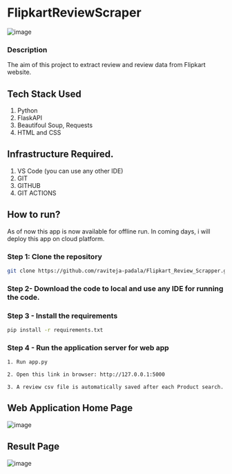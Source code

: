 # FlipkartReviewScraper


![image](https://user-images.githubusercontent.com/107047340/216378362-e0543515-c813-4ed8-88a2-023e15c09e6f.png)



### Description
The aim of this project to extract review and review data from Flipkart website. 


## Tech Stack Used
1. Python 
2. FlaskAPI 
3. Beautifoul Soup, Requests
4. HTML and CSS

## Infrastructure Required.
1. VS Code (you can use any other IDE)
2. GIT
3. GITHUB
4. GIT ACTIONS

## How to run?
As of now this app is now available for offline run.
In coming days, i will deploy this app on cloud platform.


### Step 1: Clone the repository
```bash
git clone https://github.com/raviteja-padala/Flipkart_Review_Scrapper.git
```

### Step 2- Download the code to local and use any IDE for running the code.

### Step 3 - Install the requirements
```bash
pip install -r requirements.txt
```


### Step 4 - Run the application server for web app
```bash
1. Run app.py
```

```bash
2. Open this link in browser: http://127.0.0.1:5000
```

```
3. A review csv file is automatically saved after each Product search.
```


## Web Application Home Page
![image](https://user-images.githubusercontent.com/107047340/216377569-71659663-573a-49ac-98c6-661eef5c95df.png)

## Result Page
![image](https://user-images.githubusercontent.com/107047340/216377895-88f4ccaa-cadb-4fd4-8c42-1f88f7a43b87.png)
